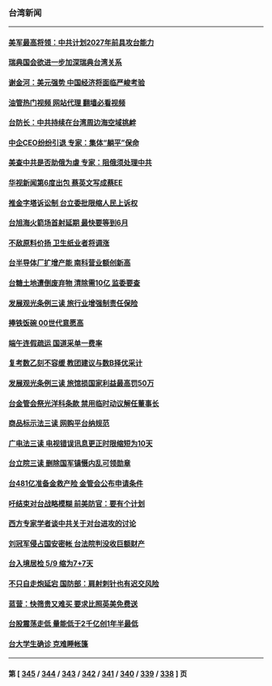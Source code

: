 ### 台湾新闻
---
#### [美军最高将领：中共计划2027年前具攻台能力](../../pages/ncid1349361/n13726790.md?05042045) 
#### [瑞典国会欲进一步加深瑞典台湾关系](../../pages/ncid1349361/n13726860.md?05042045) 
#### [谢金河：美元强势 中国经济将面临严峻考验](../../pages/ncid1349361/n13726667.md?05042045) 
#### [油管热门视频 网站代理 翻墙必看视频](http://209.222.30.114:81/youtube.html?05042045)
#### [台防长：中共持续在台湾周边海空域挑衅](../../pages/ncid1349361/n13726738.md?05042045) 
#### [中企CEO纷纷引退 专家：集体“躺平”保命](../../pages/ncid1349361/n13726639.md?05042045) 
#### [美查中共是否助俄为虐 专家：阻俄须处理中共](../../pages/ncid1349361/n13726267.md?05042045) 
#### [华视新闻第6度出包 蔡英文写成蔡EE](../../pages/ncid1349361/n13726284.md?05042045) 
#### [推金字塔诉讼制 台立委批限缩人民上诉权](../../pages/ncid1349361/n13726286.md?05042045) 
#### [台旭海火箭场首射延期 最快要等到6月](../../pages/ncid1349361/n13726299.md?05042045) 
#### [不敌原料价扬 卫生纸业者将调涨](../../pages/ncid1349361/n13726297.md?05042045) 
#### [台半导体厂扩增产能 南科营业额创新高](../../pages/ncid1349361/n13726285.md?05042045) 
#### [台糖土地遭倒废弃物 清除需10亿 监委要查](../../pages/ncid1349361/n13726296.md?05042045) 
#### [发展观光条例三读 旅行业增强制责任保险](../../pages/ncid1349361/n13726291.md?05042045) 
#### [捧铁饭碗 00世代意愿高](../../pages/ncid1349361/n13726304.md?05042045) 
#### [端午连假疏运 国道采单一费率](../../pages/ncid1349361/n13726303.md?05042045) 
#### [复考数乙刻不容缓 教团建议与数B择优采计](../../pages/ncid1349361/n13726301.md?05042045) 
#### [发展观光条例三读 旅馆损国家利益最高罚50万](../../pages/ncid1349361/n13726292.md?05042045) 
#### [台金管会祭光洋科条款 禁用临时动议解任董事长](../../pages/ncid1349361/n13726283.md?05042045) 
#### [商品标示法三读 网购平台纳规范](../../pages/ncid1349361/n13726289.md?05042045) 
#### [广电法三读 电视错误讯息更正时限缩短为10天](../../pages/ncid1349361/n13726288.md?05042045) 
#### [台立院三读 删除国军镇慑内乱可领勋章](../../pages/ncid1349361/n13726287.md?05042045) 
#### [台481亿准备金救产险 金管会公布申请条件](../../pages/ncid1349361/n13726282.md?05042045) 
#### [吁结束对台战略模糊 前美防官：要有个计划](../../pages/ncid1349361/n13726430.md?05042045) 
#### [西方专家学者谈中共关于对台进攻的讨论](../../pages/ncid1349361/n13726425.md?05042045) 
#### [刘冠军侵占国安密帐 台法院判没收巨额财产](../../pages/ncid1349361/n13726257.md?05042045) 
#### [台入境居检 5/9 缩为7+7天](../../pages/ncid1349361/n13726251.md?05042045) 
#### [不只自走炮延宕 国防部：肩射刺针也有迟交风险](../../pages/ncid1349361/n13726232.md?05042045) 
#### [蓝营：快筛贵又难买 要求比照英美免费送](../../pages/ncid1349361/n13726202.md?05042045) 
#### [台股震荡走低 量能低于2千亿创1年半最低](../../pages/ncid1349361/n13726236.md?05042045) 
#### [台大学生确诊 克难睡帐篷](../../pages/ncid1349361/n13726203.md?05042045) 

---
#### 第 [ [345](./345.md?05042045) / [344](./344.md?05042045) / [343](./343.md?05042045) / [342](./342.md?05042045) / [341](./341.md?05042045) / [340](./340.md?05042045) / [339](./339.md?05042045) / [338](./338.md?05042045) ] 页
